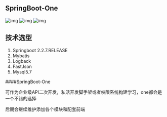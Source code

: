 SpringBoot-One 
---
![img](https://img.shields.io/badge/Mybatis--blue.svg)
![img](https://img.shields.io/badge/SpringBoot-2.2.7.RELEASE-green.svg)
![img](https://img.shields.io/badge/Mysql-5.7-red.svg)


## 技术选型

1. Springboot 2.2.7.RELEASE
2. Mybatis
3. Logback
4. FastJson
5. Mysql5.7


####SpringBoot-One 

可作为企业级API二次开发，私活开发脚手架或者权限系统构建学习，one都会是一个不错的选择

后期会继续维护添加各个模块和配套前端


